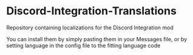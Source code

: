 # Discord-Integration-Translations
Repository containing localizations for the Discord Integration mod

You can install them by simply pasting them in your Messages file, or by setting language in the config file to the fitting language code
